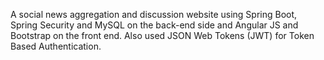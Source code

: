 A social news aggregation and discussion website using Spring Boot, Spring Security and MySQL on the back-end side and Angular JS and Bootstrap on the front end.
Also used JSON Web Tokens (JWT) for Token Based Authentication.